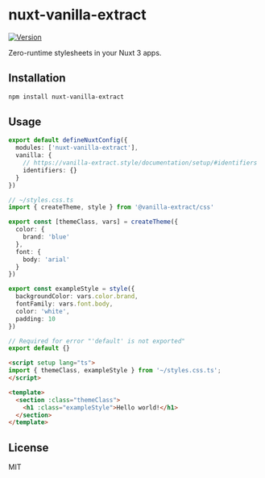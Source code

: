 # nuxt-vanilla-extract

[![Version](https://img.shields.io/npm/v/nuxt-vanilla-extract?style=flat&colorA=000000&colorB=000000)](https://www.npmjs.com/package/nuxt-vanilla-extract)

Zero-runtime stylesheets in your Nuxt 3 apps.

## Installation

```bash
npm install nuxt-vanilla-extract
```

## Usage

```ts
export default defineNuxtConfig({
  modules: ['nuxt-vanilla-extract'],
  vanilla: {
    // https://vanilla-extract.style/documentation/setup/#identifiers
    identifiers: {}
  }
})
```

```ts
// ~/styles.css.ts
import { createTheme, style } from '@vanilla-extract/css'

export const [themeClass, vars] = createTheme({
  color: {
    brand: 'blue'
  },
  font: {
    body: 'arial'
  }
})

export const exampleStyle = style({
  backgroundColor: vars.color.brand,
  fontFamily: vars.font.body,
  color: 'white',
  padding: 10
})

// Required for error "'default' is not exported"
export default {}
```

```html
<script setup lang="ts">
import { themeClass, exampleStyle } from '~/styles.css.ts';
</script>

<template>
  <section :class="themeClass">
    <h1 :class="exampleStyle">Hello world!</h1>
  </section>
</template>
```

## License

MIT
